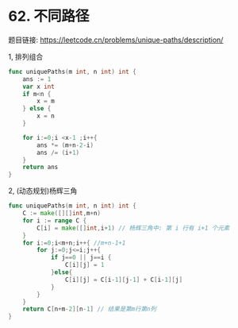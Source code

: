 # 62. 不同路径

题目链接: <https://leetcode.cn/problems/unique-paths/description/>

1, 排列组合

```go
func uniquePaths(m int, n int) int {
	ans := 1
	var x int
	if m<n {
		x = m
	} else {
		x = n
	}

	for i:=0;i <x-1 ;i++{
		ans *= (m+n-2-i)
		ans /= (i+1)
	}
	return ans
}
```

2, (动态规划)杨辉三角

```go
func uniquePaths(m int, n int) int {
	C := make([][]int,m+n)
    for i := range C {
        C[i] = make([]int,i+1) // 杨辉三角中: 第 i 行有 i+1 个元素
    }
	for i:=0;i<m+n;i++{ //m+n-1+1
		for j:=0;j<=i;j++{
			if j==0 || j==i {
				C[i][j] = 1
			}else{
				C[i][j] = C[i-1][j-1] + C[i-1][j]
			}
		}
	}
	return C[n+m-2][n-1] // 结果是第m行第n列
}
```

